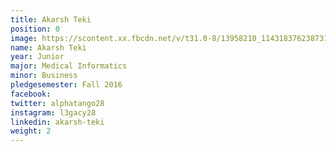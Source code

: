 ```yaml
---
title: Akarsh Teki
position: 0
image: https://scontent.xx.fbcdn.net/v/t31.0-8/13958210_1143183762387318_1603503144375011371_o.jpg?oh=20fa5f7ee47746d9f026a880a2dac4d2&oe=592747D6
name: Akarsh Teki
year: Junior
major: Medical Informatics
minor: Business
pledgesemester: Fall 2016
facebook: 
twitter: alphatango28
instagram: l3gacy28
linkedin: akarsh-teki
weight: 2
---
```



